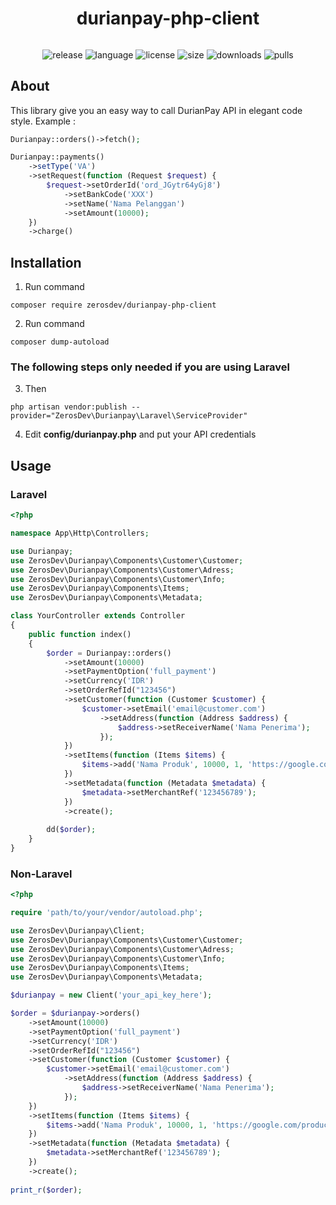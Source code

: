 <h1 align="center">durianpay-php-client</h1>
<h6 align="center"></h6>

<p align="center">
  <img src="https://img.shields.io/github/v/release/ZerosDev/durianpay-php-client?include_prereleases" alt="release"/>
  <img src="https://img.shields.io/github/languages/top/ZerosDev/durianpay-php-client" alt="language"/>
  <img src="https://img.shields.io/github/license/ZerosDev/durianpay-php-client" alt="license"/>
  <img src="https://img.shields.io/github/languages/code-size/ZerosDev/durianpay-php-client" alt="size"/>
  <img src="https://img.shields.io/github/downloads/ZerosDev/durianpay-php-client/total" alt="downloads"/>
  <img src="https://img.shields.io/badge/PRs-welcome-brightgreen.svg" alt="pulls"/>
</p>

## About

This library give you an easy way to call DurianPay API in elegant code style. Example :

```php
Durianpay::orders()->fetch();
```
```php
Durianpay::payments()
    ->setType('VA')
    ->setRequest(function (Request $request) {
        $request->setOrderId('ord_JGytr64yGj8')
            ->setBankCode('XXX')
            ->setName('Nama Pelanggan')
            ->setAmount(10000);
    })
    ->charge()
```

## Installation

1. Run command
<pre><code>composer require zerosdev/durianpay-php-client</code></pre>

2. Run command
<pre><code>composer dump-autoload</code></pre>

### The following steps only needed if you are using Laravel

3. Then
<pre><code>php artisan vendor:publish --provider="ZerosDev\Durianpay\Laravel\ServiceProvider"</code></pre>

4. Edit **config/durianpay.php** and put your API credentials
    
## Usage

### Laravel

```php
<?php

namespace App\Http\Controllers;

use Durianpay;
use ZerosDev\Durianpay\Components\Customer\Customer;
use ZerosDev\Durianpay\Components\Customer\Adress;
use ZerosDev\Durianpay\Components\Customer\Info;
use ZerosDev\Durianpay\Components\Items;
use ZerosDev\Durianpay\Components\Metadata;

class YourController extends Controller
{
    public function index()
    {
        $order = Durianpay::orders()
            ->setAmount(10000)
            ->setPaymentOption('full_payment')
            ->setCurrency('IDR')
            ->setOrderRefId("123456")
            ->setCustomer(function (Customer $customer) {
                $customer->setEmail('email@customer.com')
                    ->setAddress(function (Address $address) {
                        $address->setReceiverName('Nama Penerima');
                    });
            })
            ->setItems(function (Items $items) {
                $items->add('Nama Produk', 10000, 1, 'https://google.com/product.jpg');
            })
            ->setMetadata(function (Metadata $metadata) {
                $metadata->setMerchantRef('123456789');
            })
            ->create();
            
        dd($order);
    }
}
```

### Non-Laravel

```php
<?php

require 'path/to/your/vendor/autoload.php';

use ZerosDev\Durianpay\Client;
use ZerosDev\Durianpay\Components\Customer\Customer;
use ZerosDev\Durianpay\Components\Customer\Adress;
use ZerosDev\Durianpay\Components\Customer\Info;
use ZerosDev\Durianpay\Components\Items;
use ZerosDev\Durianpay\Components\Metadata;

$durianpay = new Client('your_api_key_here');

$order = $durianpay->orders()
    ->setAmount(10000)
    ->setPaymentOption('full_payment')
    ->setCurrency('IDR')
    ->setOrderRefId("123456")
    ->setCustomer(function (Customer $customer) {
        $customer->setEmail('email@customer.com')
            ->setAddress(function (Address $address) {
                $address->setReceiverName('Nama Penerima');
            });
    })
    ->setItems(function (Items $items) {
        $items->add('Nama Produk', 10000, 1, 'https://google.com/product.jpg');
    })
    ->setMetadata(function (Metadata $metadata) {
        $metadata->setMerchantRef('123456789');
    })
    ->create();
    
print_r($order);
```
